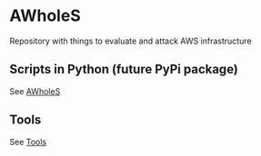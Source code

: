# AWholeS

Repository with things to evaluate and attack AWS infrastructure

## Scripts in Python (future PyPi package)

See [AWholeS](AWholeS)

## Tools

See [Tools](docs/tools)
